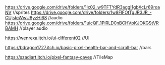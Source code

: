 https://drive.google.com/drive/folders/1lx02_w9TFTYdR3aggI1gbXcLr69roaNV //sprites
https://drive.google.com/drive/folders/1w8FlFOtTgJR3JR_-CUjsteWwU8yzHl68 //audio
https://drive.google.com/drive/folders/1uicQF_1PiRLD0nBCHVpKJOKGStVRBAMH //player audio

https://wenrexa.itch.io/ui-different02 //UI

https://bdragon1727.itch.io/basic-pixel-health-bar-and-scroll-bar //bars

https://szadiart.itch.io/pixel-fantasy-caves //TileMap
